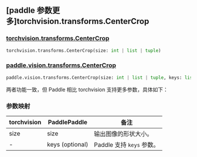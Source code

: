 ## [paddle 参数更多]torchvision.transforms.CenterCrop

### [torchvision.transforms.CenterCrop](https://pytorch.org/vision/main/generated/torchvision.transforms.CenterCrop.html)

```python
torchvision.transforms.CenterCrop(size: int | list | tuple)
```

### [paddle.vision.transforms.CenterCrop](https://www.paddlepaddle.org.cn/documentation/docs/zh/develop/api/paddle/vision/transforms/CenterCrop_cn.html)

```python
paddle.vision.transforms.CenterCrop(size: int | list | tuple, keys: list[str] | tuple[str] = None)
```

两者功能一致，但 Paddle 相比 torchvision 支持更多参数，具体如下：

### 参数映射

| torchvision | PaddlePaddle | 备注                                     |
| --------------------------------- | ------------------------------------- | ---------------------------------------- |
| size             | size            | 输出图像的形状大小。 |
| -                                 | keys (optional)    | Paddle 支持 `keys` 参数。 |
